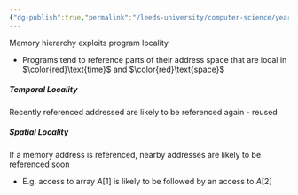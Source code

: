 ```yaml
---
{"dg-publish":true,"permalink":"/leeds-university/computer-science/year-1/computer-architecture/section-10-cache-memory/why-caching-works/"}
---
```


Memory hierarchy exploits program locality
- Programs tend to reference parts of their address space that are local in $\color{red}\text{time}$ and $\color{red}\text{space}$
##### Temporal Locality
Recently referenced addressed are likely to be referenced again - reused
##### Spatial Locality
If a memory address is referenced, nearby addresses are likely to be referenced soon
- E.g. access to array $A[1]$ is likely to be followed by an access to $A[2]$
